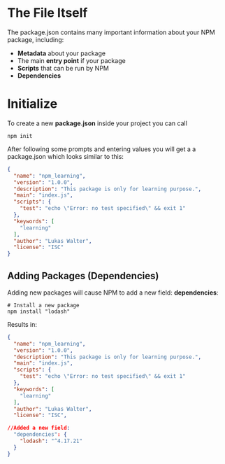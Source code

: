 # The File Itself
The package.json contains many important information about your NPM package, including:
- **Metadata** about your package
- The main **entry point** if your package
- **Scripts** that can be run by NPM 
- **Dependencies**
# Initialize
To create a new **package.json** inside your project you can call

``` shell
npm init
```

After following some prompts and entering values you will get a a package.json which looks similar to this:

``` json
{
  "name": "npm_learning",
  "version": "1.0.0",
  "description": "This package is only for learning purpose.",
  "main": "index.js",
  "scripts": {
    "test": "echo \"Error: no test specified\" && exit 1"
  },
  "keywords": [
    "learning"
  ],
  "author": "Lukas Walter",
  "license": "ISC"
}
```

## Adding Packages (Dependencies)
Adding new packages will cause NPM to add a new field: **dependencies**:

``` shell
# Install a new package
npm install "lodash"
```

Results in:

``` json
{
  "name": "npm_learning",
  "version": "1.0.0",
  "description": "This package is only for learning purpose.",
  "main": "index.js",
  "scripts": {
    "test": "echo \"Error: no test specified\" && exit 1"
  },
  "keywords": [
    "learning"
  ],
  "author": "Lukas Walter",
  "license": "ISC",

//Added a new field:
  "dependencies": {
    "lodash": "^4.17.21"
  }
}
```

